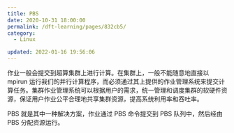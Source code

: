 ```yaml
---
title: PBS
date: 2020-10-31 18:00:00
permalink: /dft-learning/pages/832cb5/
category:
  - Linux

updated: 2022-01-16 19:56:06
---
```


作业一般会提交到超算集群上进行计算。在集群上，一般不能随意地直接以 mpirun 运行我们的并行计算程序，而必须通过其上提供的作业管理系统来提交计算任务。集群作业管理系统可以根据用户的需求，统一管理和调度集群的软硬件资源，保证用户作业公平合理地共享集群资源，提高系统利用率和吞吐率。

PBS 就是其中一种解决方案，作业通过 PBS 命令提交到 PBS 队列中，然后经由 PBS 分配资源运行。
